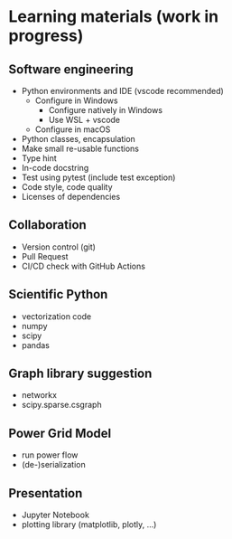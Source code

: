 # Learning materials (work in progress)

## Software engineering

* Python environments and IDE (vscode recommended)
  * Configure in Windows
    * Configure natively in Windows
    * Use WSL + vscode
  * Configure in macOS
* Python classes, encapsulation
* Make small re-usable functions
* Type hint
* In-code docstring
* Test using pytest (include test exception)
* Code style, code quality
* Licenses of dependencies

## Collaboration

* Version control (git)
* Pull Request
* CI/CD check with GitHub Actions

## Scientific Python

* vectorization code
* numpy
* scipy
* pandas

## Graph library suggestion

* networkx
* scipy.sparse.csgraph

## Power Grid Model

* run power flow
* (de-)serialization

## Presentation

* Jupyter Notebook
* plotting library (matplotlib, plotly, ...)
